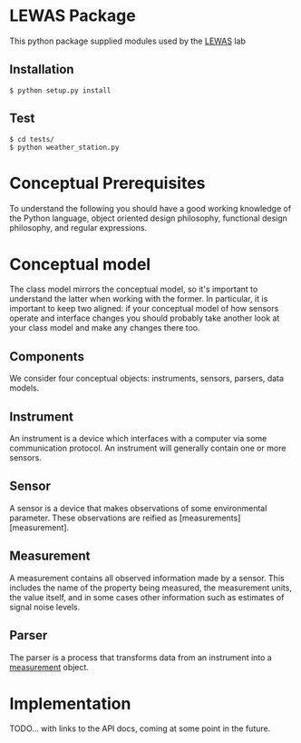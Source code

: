 # LEWAS Package

This python package supplied modules used by the [LEWAS](http://www.lewas.centers.vt.edu/) lab

## Installation

    $ python setup.py install

## Test

    $ cd tests/
    $ python weather_station.py

# Conceptual Prerequisites

To understand the following you should have a good working knowledge
of the Python language, object oriented design philosophy,
functional design philosophy, and regular expressions.

# Conceptual model

The class model mirrors the conceptual model, so it's important to
understand the latter when working with the former. In particular, it
is important to keep two aligned: if your conceptual model of how
sensors operate and interface changes you should probably take another
look at your class model and make any changes there too.

## Components

We consider four conceptual objects: instruments, sensors, parsers,
data models.

## Instrument

An instrument is a device which interfaces with a computer via some
communication protocol. An instrument will generally contain one or
more sensors.

## Sensor

A sensor is a device that makes observations of some environmental
parameter. These observations are reified as
[measurements][measurement].

## Measurement

A measurement contains all observed information made by a sensor. This
includes the name of the property being measured, the measurement
units, the value itself, and in some cases other information such as
estimates of signal noise levels.

## Parser

The parser is a process that transforms data from an instrument into a
[measurement](#measurement) object.

# Implementation

TODO... with links to the API docs, coming at some point in the future.
